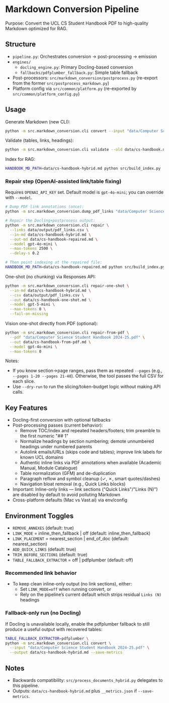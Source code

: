 # Markdown Conversion Pipeline

Purpose: Convert the UCL CS Student Handbook PDF to high-quality Markdown optimized for RAG.

## Structure

- `pipeline.py`: Orchestrates conversion → post-processing → emission
- `engines/`
  - `docling_engine.py`: Primary Docling-based conversion
  - `fallbacks/pdfplumber_fallback.py`: Simple table fallback
- Post-processors: `src/markdown_conversion/postprocess.py` (re-export from the former `src/postprocess_markdown.py`)
- Platform config via `src/common/platform.py` (re-exported by `src/common/platform_config.py`)

## Usage

Generate Markdown (new CLI):

```bash
python -m src.markdown_conversion.cli convert --input "data/Computer Science Student Handbook 2024-25.pdf" --output data/cs-handbook-hybrid.md --save-metrics
```

Validate (tables, links, headings):

```bash
python -m src.markdown_conversion.cli validate --old data/cs-handbook.md --new data/cs-handbook-hybrid.md --out results/table_validation_hybrid.json
```

Index for RAG:

```bash
HANDBOOK_MD_PATH=data/cs-handbook-hybrid.md python src/build_index.py
```

### Repair step (OpenAI‑assisted link/table fixing)

Requires `OPENAI_API_KEY` set. Default model is `gpt-4o-mini`; you can override with `--model`.

```bash
# Dump PDF link annotations (once):
python -m src.markdown_conversion.dump_pdf_links "data/Computer Science Student Handbook 2024-25.pdf" data/output/pdf_links.csv

# Repair the Docling+postprocess output:
python -m src.markdown_conversion.cli repair \
  --links data/output/pdf_links.csv \
  --in-md data/cs-handbook-hybrid.md \
  --out-md data/cs-handbook-repaired.md \
  --model gpt-4o-mini \
  --max-tokens 2500 \
  --delay-s 0.2

# Then point indexing at the repaired file:
HANDBOOK_MD_PATH=data/cs-handbook-repaired.md python src/build_index.py
```

One-shot (no chunking) via Responses API:

```bash
python -m src.markdown_conversion.cli repair-one-shot \
  --in-md data/cs-handbook-hybrid.md \
  --csv data/output/pdf_links.csv \
  --out data/cs-handbook-one-shot.md \
  --model gpt-5-mini \
  --max-tokens 0 \
  --fail-on-missing
```

Vision one-shot directly from PDF (optional):

```bash
python -m src.markdown_conversion.cli repair-from-pdf \
  --pdf "data/Computer Science Student Handbook 2024-25.pdf" \
  --out data/cs-handbook-from-pdf.md \
  --model gpt-4o-mini \
  --max-tokens 0
```

Notes:
- If you know section→page ranges, pass them as repeated `--pages` (e.g., `--pages 1-20 --pages 21-40`). Otherwise, the tool passes the full CSV for each slice.
- Use `--dry-run` to run the slicing/token-budget logic without making API calls.

## Key Features

- Docling-first conversion with optional fallbacks
- Post-processing passes (current behavior):
  - Remove TOC/index and repeated headers/footers; trim preamble to the first numeric "## 1"
  - Normalize headings by section numbering; demote unnumbered headings under numbered parents
  - Autolink emails/URLs (skips code and tables); improve link labels for known UCL domains
  - Authentic inline links via PDF annotations when available (Academic Manual, Module Catalogue)
  - Table normalization (GFM) and de-duplication
  - Paragraph reflow and symbol cleanup (✓, ✗, smart quotes/dashes)
  - Navigation bloat removal (e.g., Quick Links blocks)
- Important: Inline-only links — link sections ("Quick Links"/"Links (N)") are disabled by default to avoid polluting Markdown
- Cross-platform defaults (Mac vs Vast.ai) via env/config

## Environment Toggles

- `REMOVE_ANNEXES` (default: true)
- `LINK_MODE` = inline_then_fallback | off (default: inline_then_fallback)
- `LINK_PLACEMENT` = nearest_section | end_of_doc (default: nearest_section)
- `ADD_QUICK_LINKS` (default: true)
- `TRIM_BEFORE_SECTION1` (default: true)
- `TABLE_FALLBACK_EXTRACTOR` = off | pdfplumber (default: off)

### Recommended link behavior

- To keep clean inline-only output (no link sections), either:
  - Set `LINK_MODE=off` when running convert, or
  - Rely on the pipeline’s current default which strips residual `Links (N)` headings

### Fallback-only run (no Docling)

If Docling is unavailable locally, enable the pdfplumber fallback to still produce a useful output with recovered tables:

```bash
TABLE_FALLBACK_EXTRACTOR=pdfplumber \
python -m src.markdown_conversion.cli convert \
  --input "data/Computer Science Student Handbook 2024-25.pdf" \
  --output data/cs-handbook-hybrid.md --save-metrics
```

## Notes

- Backwards compatibility: `src/process_documents_hybrid.py` delegates to this pipeline.
- Outputs: `data/cs-handbook-hybrid.md` plus `__metrics.json` if `--save-metrics`.
